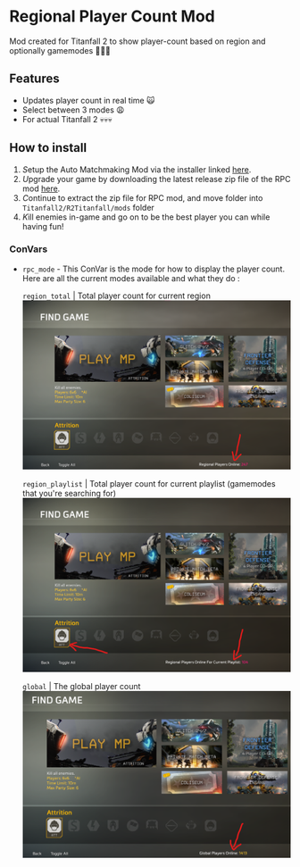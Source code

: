 # Regional Player Count Mod
Mod created for Titanfall 2 to show player-count based on region and optionally gamemodes 🥵💦💦

## Features
- Updates player count in real time 🙀
- Select between 3 modes 😩
- For actual Titanfall 2 💀💀💀

## How to install
1. *S*etup the Auto Matchmaking Mod via the installer linked [here](https://github.com/TimeIsUnending/TF2-Auto-Matchmaking-Mod/releases/latest).
2. *U*pgrade your game by downloading the latest release zip file of the RPC mod [here](https://github.com/TimeIsUnending/TF2-Regional-Player-Count-Mod/releases/latest).
3. *C*ontinue to extract the zip file for RPC mod, and move folder into `Titanfall2/R2Titanfall/mods` folder
4. *K*ill enemies in-game and go on to be the best player you can while having fun!

### ConVars

- `rpc_mode` - This ConVar is the mode for how to display the player count. Here are all the current modes available and what they do : 

    `region_total` | Total player count for current region
    ![RPC Region Total Example](/images/RPC_region_total_example.png)

    `region_playlist` | Total player count for current playlist (gamemodes that you're searching for)
    ![RPC Region Playlist Example](/images/RPC_region_playlist_example_1.png)

    `global` | The global player count
    ![RPC Global Example](/images/RPC_global_example.png)

